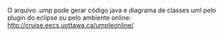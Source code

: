 O arquivo .ump pode gerar código java e diagrama de classes uml pelo plugin do eclipse ou pelo ambiente online: http://cruise.eecs.uottawa.ca/umpleonline/
